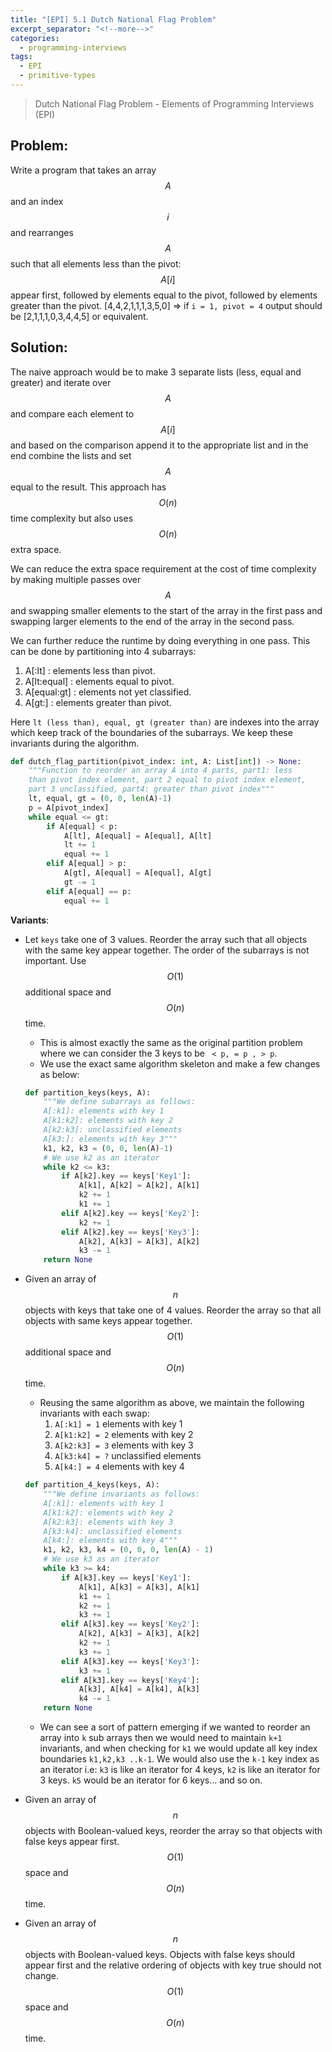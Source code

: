 ```yaml
---
title: "[EPI] 5.1 Dutch National Flag Problem"
excerpt_separator: "<!--more-->"
categories:
  - programming-interviews
tags:
  - EPI
  - primitive-types
---
```


> Dutch National Flag Problem - Elements of Programming Interviews (EPI) 

<!--more-->

## **Problem**: 
Write a program that takes an array $$A$$ and an index $$i$$ and rearranges $$A$$ such that all elements less than the pivot: $$A[i]$$ appear first, followed by elements equal to the pivot, followed by elements greater than the pivot. [4,4,2,1,1,1,3,5,0] => if `i = 1, pivot = 4` output should be [2,1,1,1,0,3,4,4,5] or equivalent.

## **Solution**:
The naive approach would be to make 3 separate lists (less, equal and greater) and iterate over $$A$$ and compare each element to $$A[i]$$ and based on the comparison append it to the appropriate list and in the end combine the lists and set $$A$$ equal to the result. This approach has $$O(n)$$ time complexity but also uses $$O(n)$$ extra space.

We can reduce the extra space requirement at the cost of time complexity by making multiple passes over $$A$$ and swapping smaller elements to the start of the array in the first pass and swapping larger elements to the end of the array in the second pass.

We can further reduce the runtime by doing everything in one pass. This can be done by partitioning into 4 subarrays:
  1. A[:lt] : elements less than pivot.
  2. A[lt:equal] : elements equal to pivot.
  3. A[equal:gt] : elements not yet classified.
  4. A[gt:] : elements greater than pivot.

Here `lt (less than), equal, gt (greater than)` are indexes into the array which keep track of the boundaries of the subarrays. We keep these invariants during the algorithm.

```python
def dutch_flag_partition(pivot_index: int, A: List[int]) -> None:
    """Function to reorder an array A into 4 parts, part1: less
    than pivot index element, part 2 equal to pivot index element,
    part 3 unclassified, part4: greater than pivot index"""
    lt, equal, gt = (0, 0, len(A)-1)
    p = A[pivot_index]
    while equal <= gt:
        if A[equal] < p:
            A[lt], A[equal] = A[equal], A[lt]
            lt += 1
            equal += 1
        elif A[equal] > p:
            A[gt], A[equal] = A[equal], A[gt]
            gt -= 1
        elif A[equal] == p:
            equal += 1
```

**Variants**:
- Let `keys` take one of 3 values. Reorder the array such that all objects with the same key appear together. The order of the subarrays is not important. Use $$O(1)$$ additional space and $$O(n)$$ time.
  - This is almost exactly the same as the original partition problem where we can consider the 3 keys to be ` < p, = p , > p`.
  - We use the exact same algorithm skeleton and make a few changes as below:
  ```python
  def partition_keys(keys, A):
      """We define subarrays as follows:
      A[:k1]: elements with key 1
      A[k1:k2]: elements with key 2
      A[k2:k3]: unclassified elements
      A[k3:]: elements with key 3"""
      k1, k2, k3 = (0, 0, len(A)-1)
      # We use k2 as an iterator
      while k2 <= k3:
          if A[k2].key == keys['Key1']:
              A[k1], A[k2] = A[k2], A[k1]
              k2 += 1
              k1 += 1
          elif A[k2].key == keys['Key2']:
              k2 += 1
          elif A[k2].key == keys['Key3']:
              A[k2], A[k3] = A[k3], A[k2]
              k3 -= 1
      return None
  ```

- Given an array of $$n$$ objects with keys that take one of 4 values. Reorder the array so that all objects with same keys appear together. $$O(1)$$ additional space and $$O(n)$$ time.
  - Reusing the same algorithm as above, we maintain the following invariants with each swap:
    1. `A[:k1] = 1` elements with key 1
    2. `A[k1:k2] = 2` elements with key 2
    3. `A[k2:k3] = 3` elements with key 3
    4. `A[k3:k4] = ?` unclassified elements
    5. `A[k4:] = 4` elements with key 4

  ```python
  def partition_4_keys(keys, A):
      """We define invariants as follows:
      A[:k1]: elements with key 1
      A[k1:k2]: elements with key 2
      A[k2:k3]: elements with key 3
      A[k3:k4]: unclassified elements
      A[k4:]: elements with key 4"""
      k1, k2, k3, k4 = (0, 0, 0, len(A) - 1)
      # We use k3 as an iterator
      while k3 >= k4:
          if A[k3].key == keys['Key1']:
              A[k1], A[k3] = A[k3], A[k1]
              k1 += 1
              k2 += 1
              k3 += 1
          elif A[k3].key == keys['Key2']:
              A[k2], A[k3] = A[k3], A[k2]
              k2 += 1
              k3 += 1
          elif A[k3].key == keys['Key3']:
              k3 += 1
          elif A[k3].key == keys['Key4']:
              A[k3], A[k4] = A[k4], A[k3]
              k4 -= 1
      return None
  ```
  -  We can see a sort of pattern emerging if we wanted to reorder an array into `k` sub arrays then we would need to maintain `k+1` invariants, and when checking for `k1` we would update all key index boundaries `k1,k2,k3 ..k-1`. We would also use the `k-1` key index as an iterator i.e: `k3` is like an iterator for 4 keys, `k2` is like an iterator for 3 keys. `k5` would be an iterator for 6 keys... and so on.

- Given an array of $$n$$ objects with Boolean-valued keys, reorder the array so that objects with false keys appear first. $$O(1)$$ space and $$O(n)$$ time.

- Given an array of $$n$$ objects with Boolean-valued keys. Objects with false keys should appear first and the relative ordering of objects with key true should not change. $$O(1)$$ space and $$O(n)$$ time.

